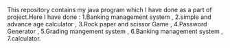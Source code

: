 This repository contains my java program which I have done as a part of project.Here I have done :
1.Banking management system , 
2.simple and advance age calculator ,
3.Rock paper and scissor Game ,
4.Password Generator ,
5.Grading mangement system ,
6.Banking management system ,
7.calculator.
